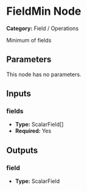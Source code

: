 
# FieldMin Node

**Category:** Field / Operations

Minimum of fields

## Parameters

This node has no parameters.

## Inputs


### fields
- **Type:** ScalarField[]
- **Required:** Yes



## Outputs


### field
- **Type:** ScalarField




